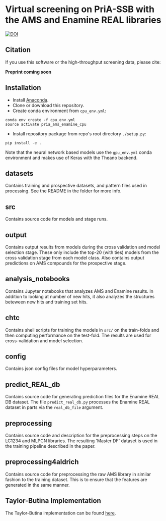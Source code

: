 # Virtual screening on PriA-SSB with the AMS and Enamine REAL libraries

[![DOI](https://zenodo.org/badge/DOI/10.5281/zenodo.5348291.svg)](https://doi.org/10.5281/zenodo.5348291)

## Citation

If you use this software or the high-throughput screening data, please cite:

**Preprint coming soon**

## Installation

- Install [Anaconda](https://www.anaconda.com/download/).
- Clone or download this repository.
- Create conda environment from `cpu_env.yml`:
```
conda env create -f cpu_env.yml
source activate pria_ams_enamine_cpu
```
- Install repository package from repo's root directory `./setup.py`:
```
pip install -e .
```

Note that the neural network based models use the `gpu_env.yml` conda environment and makes use of Keras with the Theano backend. 

## datasets

Contains training and prospective datasets, and pattern files used in processing. See the README in the folder for more info.

## src

Contains source code for models and stage runs.

## output

Contains output results from models during the cross validation and model selection stage. 
These only include the top-20 (with ties) models from the cross validation stage from each model class.
Also contains output predictions on AMS compounds for the prospective stage.

## analysis_notebooks

Contains Jupyter notebooks that analyzes AMS and Enamine results. In addition to looking at number of new hits, it also analyzes the structures beteween new hits and training set hits.


## chtc

Contains shell scripts for training the models in `src/` on the train-folds and then computing performance on the test-fold. The results are used for cross-validation and model selection.

## config

Contains json config files for model hyperparameters.

## predict_REAL_db

Contains source code for generating prediction files for the Enamine REAL DB dataset. 
The file `predict_real_db.py` processes the Enamine REAL dataset in parts via the `real_db_file` argument. 

## preprocessing

Contains source code and description for the preprocessing steps on the LC1234 and MLPCN libraries. 
The resulting 'Master DF' dataset is used in the training pipeline described in the paper. 


## preprocessing4aldrich

Contains source code for preprocessing the raw AMS library in similar fashion to the training dataset. 
This is to ensure that the features are generated in the same manner. 

## Taylor-Butina Implementation

The Taylor-Butina implementation can be found [here](https://github.com/gitter-lab/active-learning-drug-discovery/blob/master/active_learning_dd/utils/generate_bt_clustering.py).
